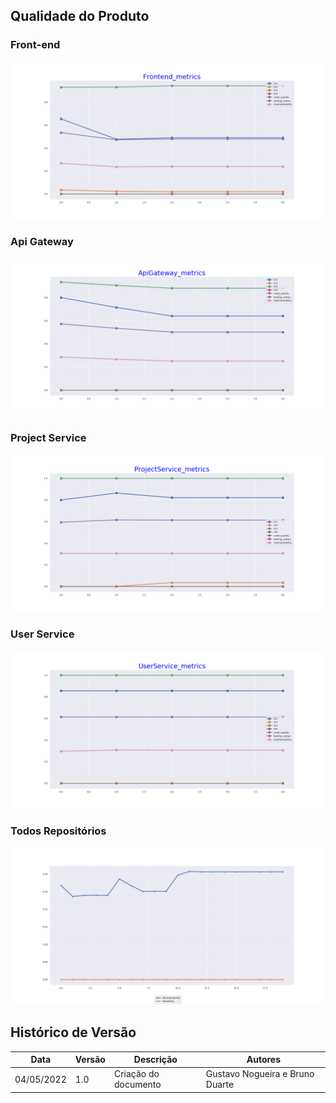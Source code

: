 ## Qualidade do Produto

### Front-end

![Frontend_metrics](../assets/analytics/Frontend_metrics.png)

### Api Gateway

![ApiGateway_metrics](../assets/analytics/ApiGateway_metrics.png)

### Project Service

![ProjectService_metrics](../assets/analytics/ProjectService_metrics.png)

### User Service

![ProjectService_metrics](../assets/analytics/UserService_metrics.png)

### Todos Repositórios

![ProjectService_metrics](../assets/analytics/maintainability_Reliability.png)

## Histórico de Versão

| Data       | Versão | Descrição            | Autores                         |
| ---------- | ------ | -------------------- | ------------------------------- |
| 04/05/2022 | 1.0    | Criação do documento | Gustavo Nogueira e Bruno Duarte |
